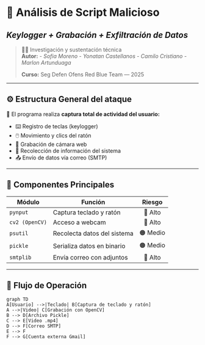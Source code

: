 
# 🧠 **Análisis de Script Malicioso**
## *Keylogger + Grabación + Exfiltración de Datos*

> 🕵️‍♂️ Investigación y sustentación técnica  
> **Autor:** *- Sofia Moreno
>              - Yonatan Castellanos
>               - Camilo Cristiano
>                 - Marlon Artunduaga*
>    
> **Curso:** Seg Defen Ofens Red Blue Team — 2025  

---

## ⚙️ Estructura General del ataque

🎯 El programa realiza **captura total de actividad del usuario:**

- ⌨️ Registro de teclas (keylogger)  
- 🖱️ Movimiento y clics del ratón  
- 🎥 Grabación de cámara web  
- 💾 Recolección de información del sistema  
- 📤 Envío de datos vía correo (SMTP)

---

## 🧩 Componentes Principales

| Módulo | Función | Riesgo |
|--------|----------|:------:|
| `pynput` | Captura teclado y ratón | 🔴 Alto |
| `cv2 (OpenCV)` | Acceso a webcam | 🔴 Alto |
| `psutil` | Recolecta datos del sistema | 🟠 Medio |
| `pickle` | Serializa datos en binario | 🟠 Medio |
| `smtplib` | Envía correo con adjuntos | 🔴 Alto |

---

## 🔁 **Flujo de Operación**

```mermaid
graph TD
A[Usuario] -->|Teclado| B[Captura de teclado y ratón]
A -->|Video| C[Grabación con OpenCV]
B --> D[Archivo Pickle]
C --> E[Video .mp4]
D --> F[Correo SMTP]
E --> F
F --> G[Cuenta externa Gmail]
